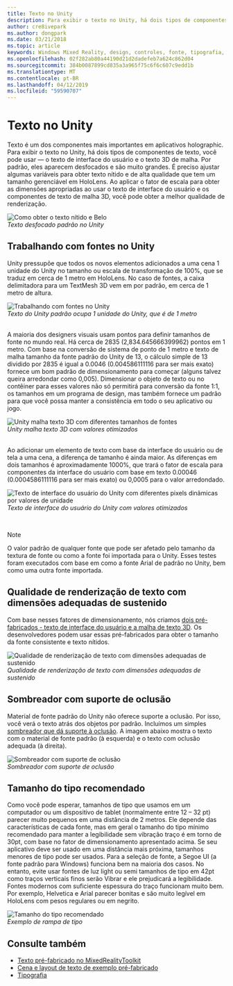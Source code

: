 ```yaml
---
title: Texto no Unity
description: Para exibir o texto no Unity, há dois tipos de componentes de texto, você pode usar — o texto de interface do usuário e o texto 3D de malha.
author: cre8ivepark
ms.author: dongpark
ms.date: 03/21/2018
ms.topic: article
keywords: Windows Mixed Reality, design, controles, fonte, tipografia, interface do usuário, experiência do usuário
ms.openlocfilehash: 02f282ab80a44190d21d2dadefeb7a624c862d04
ms.sourcegitcommit: 384b0087899cd835a3a965f75c6f6c607c9edd1b
ms.translationtype: MT
ms.contentlocale: pt-BR
ms.lasthandoff: 04/12/2019
ms.locfileid: "59590707"
---
```

# <a name="text-in-unity"></a>Texto no Unity

Texto é um dos componentes mais importantes em aplicativos holographic. Para exibir o texto no Unity, há dois tipos de componentes de texto, você pode usar — o texto de interface do usuário e o texto 3D de malha. Por padrão, eles aparecem desfocados e são muito grandes. É preciso ajustar algumas variáveis para obter texto nítido e de alta qualidade que tem um tamanho gerenciável em HoloLens. Ao aplicar o fator de escala para obter as dimensões apropriadas ao usar o texto de interface do usuário e os componentes de texto de malha 3D, você pode obter a melhor qualidade de renderização.

![Como obter o texto nítido e Belo](images/hug-text-02-640px.png)<br>
*Texto desfocado padrão no Unity*

## <a name="working-with-fonts-in-unity"></a>Trabalhando com fontes no Unity

Unity pressupõe que todos os novos elementos adicionados a uma cena 1 unidade do Unity no tamanho ou escala de transformação de 100%, que se traduz em cerca de 1 metro em HoloLens. No caso de fontes, a caixa delimitadora para um TextMesh 3D vem em por padrão, em cerca de 1 metro de altura.

![Trabalhando com fontes no Unity](images/640px-hug-text-03.png)<br>
*Texto do Unity padrão ocupa 1 unidade do Unity, que é de 1 metro*

<br>
A maioria dos designers visuais usam pontos para definir tamanhos de fonte no mundo real. Há cerca de 2835 (2,834.645666399962) pontos em 1 metro. Com base na conversão de sistema de ponto de 1 metro e texto de malha tamanho da fonte padrão do Unity de 13, o cálculo simple de 13 dividido por 2835 é igual a 0.0046 (0.004586111116 para ser mais exato) fornece um bom padrão de dimensionamento para começar (alguns talvez queira arredondar como 0,005). Dimensionar o objeto de texto ou no contêiner para esses valores não só permitirá para conversão da fonte 1:1, os tamanhos em um programa de design, mas também fornece um padrão para que você possa manter a consistência em todo o seu aplicativo ou jogo.

![Unity malha texto 3D com diferentes tamanhos de fontes](images/hug-text-05-1000px.png)<br>
*Unity malha texto 3D com valores otimizados*

<br>
Ao adicionar um elemento de texto com base da interface do usuário ou de tela a uma cena, a diferença de tamanho é ainda maior. As diferenças em dois tamanhos é aproximadamente 1000%, que trará o fator de escala para componentes da interface do usuário com base em texto 0.00046 (0.0004586111116 para ser mais exato) ou 0,0005 para o valor arredondado.

![Texto de interface do usuário do Unity com diferentes pixels dinâmicas por valores de unidade](images/hug-text-04-1000px.png)<br>
*Texto de interface do usuário do Unity com valores otimizados*

<br>

>[!NOTE]
>O valor padrão de qualquer fonte que pode ser afetado pelo tamanho da textura de fonte ou como a fonte foi importada para o Unity. Esses testes foram executados com base em como a fonte Arial de padrão no Unity, bem como uma outra fonte importada.

## <a name="sharp-text-rendering-quality-with-proper-dimension"></a>Qualidade de renderização de texto com dimensões adequadas de sustenido

Com base nesses fatores de dimensionamento, nós criamos [dois pré-fabricados - texto de interface do usuário e a malha de texto 3D](https://github.com/Microsoft/MixedRealityToolkit-Unity/tree/htk_release/Assets/HoloToolkit/UX/Prefabs). Os desenvolvedores podem usar essas pré-fabricados para obter o tamanho da fonte consistente e texto nítidos.

![Qualidade de renderização de texto com dimensões adequadas de sustenido](images/hug-text-06-1000px.png)<br>
*Qualidade de renderização de texto com dimensões adequadas de sustenido*

## <a name="shader-with-occlusion-support"></a>Sombreador com suporte de oclusão

Material de fonte padrão do Unity não oferece suporte a oclusão. Por isso, você verá o texto atrás dos objetos por padrão. Incluímos um simples [sombreador que dá suporte à oclusão](https://github.com/Microsoft/MixedRealityToolkit-Unity/tree/htk_release/Assets/HoloToolkit/UX/Shaders). A imagem abaixo mostra o texto com o material de fonte padrão (à esquerda) e o texto com oclusão adequada (à direita).

![Sombreador com suporte de oclusão](images/hug-text-07-1000px.png)<br>
*Sombreador com suporte de oclusão*

## <a name="recommended-type-size"></a>Tamanho do tipo recomendado

Como você pode esperar, tamanhos de tipo que usamos em um computador ou um dispositivo de tablet (normalmente entre 12 – 32 pt) parecer muito pequenos em uma distância de 2 metros. Ele depende das características de cada fonte, mas em geral o tamanho do tipo mínimo recomendado para manter a legibilidade sem vibração traço é em torno de 30pt, com base no fator de dimensionamento apresentado acima. Se seu aplicativo deve ser usado em uma distância mais próxima, tamanhos menores de tipo pode ser usados. Para a seleção de fonte, a Segoe UI (a fonte padrão para Windows) funciona bem na maioria dos casos. No entanto, evite usar fontes de luz light ou semi tamanhos de tipo em 42pt como traços verticais finos serão Vibrar e ele prejudicará a legibilidade. Fontes modernos com suficiente espessura do traço funcionam muito bem. Por exemplo, Helvetica e Arial parecer bonitas e são muito legível em HoloLens com pesos regulares ou em negrito.

![Tamanho do tipo recomendado](images/hug-text-08-1000px.png)<br>
*Exemplo de rampa de tipo*

## <a name="see-also"></a>Consulte também
* [Texto pré-fabricado no MixedRealityToolkit](https://github.com/Microsoft/MixedRealityToolkit-Unity/tree/htk_release/Assets/HoloToolkit/UX/Prefabs)
* [Cena e layout de texto de exemplo pré-fabricado](https://github.com/Microsoft/MixedRealityToolkit-Unity/tree/htk_release/Assets/HoloToolkit-Examples/UX/Scenes)
* [Tipografia](typography.md)

 
